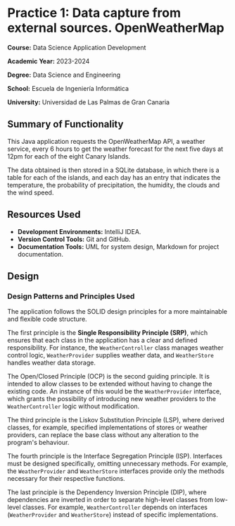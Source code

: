 # Practice 1: Data capture from external sources. OpenWeatherMap
**Course:** Data Science Application Development

**Academic Year:** 2023-2024 

**Degree:** Data Science and Engineering

**School:** Escuela de Ingeniería Informática

**University:** Universidad de Las Palmas de Gran Canaria

## Summary of Functionality
This Java application requests the OpenWeatherMap API, a weather service, every 6 hours to get the weather 
forecast for the next five days at 12pm for each of the eight Canary Islands.

The data obtained is then stored in a SQLite database, in which there is a table for each of the islands, 
and each day has an entry that indicates the temperature, the probability of precipitation, the humidity, 
the clouds and the wind speed.

## Resources Used

- **Development Environments:** IntelliJ IDEA.
- **Version Control Tools:** Git and GitHub.
- **Documentation Tools:** UML for system design, Markdown for project documentation.

## Design
### Design Patterns and Principles Used

The application follows the SOLID design principles for a more maintainable and flexible code structure.

The first principle is the **Single Responsibility Principle (SRP)**, which ensures that each class in the application 
has a clear and defined responsibility. For instance, the `WeatherController` class manages weather control logic, 
`WeatherProvider` supplies weather data, and `WeatherStore` handles weather data storage.

The Open/Closed Principle (OCP) is the second guiding principle.
It is intended to allow classes to be extended without having to change the existing code. An instance of this would 
be the `WeatherProvider` interface, which grants the possibility of introducing new weather providers to the 
`WeatherController` logic without modification.

The third principle is the Liskov Substitution Principle (LSP), where derived classes, for example, 
specified implementations of stores or weather providers, can replace the base class without any alteration 
to the program's behaviour.

The fourth principle is the Interface Segregation Principle (ISP).
Interfaces must be designed specifically, omitting unnecessary methods. For example, the `WeatherProvider` and 
`WeatherStore` interfaces provide only the methods necessary for their respective functions.

The last principle is the Dependency Inversion Principle (DIP), where dependencies are inverted in order to separate 
high-level classes from low-level classes. For example, `WeatherController` depends on interfaces (`WeatherProvider`
and `WeatherStore`) instead of specific implementations.